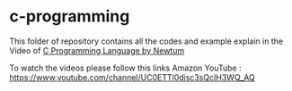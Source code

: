 # c-programming
This folder of repository contains all the codes and example explain in the Video of [C Programming Language by Newtum](https://newtum.com)

To watch the videos please follow this links
Amazon
YouTube : https://www.youtube.com/channel/UC0ETTl0disc3sQcIH3WQ_AQ

